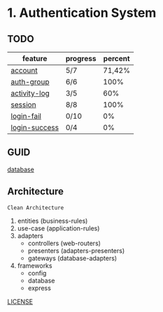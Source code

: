 # 1. Authentication System

## TODO

| feature                                         | progress | percent |
| ----------------------------------------------- | -------- | ------- |
| [account](doc/account/account.md)               | 5/7      | 71,42%  |
| [auth-group](doc/auth/auth-group.md)            | 6/6      | 100%    |
| [activity-log](doc/log/activity-log.md)         | 3/5      | 60%     |
| [session](doc/log/activity-log.md)              | 8/8      | 100%    |
| [login-fail](doc/auth/login-fail-flow.md)       | 0/10     | 0%      |
| [login-success](doc/auth/login-success-flow.md) | 0/4      | 0%      |

## GUID

[database](doc/database/database-guid.md)

## Architecture

`Clean Architecture`

1. entities (business-rules)
2. use-case (application-rules)
3. adapters
   - controllers (web-routers)
   - presenters (adapters-presenters)
   - gateways (database-adapters)
4. frameworks
   - config
   - database
   - express

[LICENSE](LICENSE)
